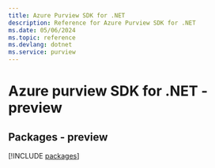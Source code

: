 ```yaml
---
title: Azure Purview SDK for .NET
description: Reference for Azure Purview SDK for .NET
ms.date: 05/06/2024
ms.topic: reference
ms.devlang: dotnet
ms.service: purview
---
```

# Azure purview SDK for .NET - preview
## Packages - preview
[!INCLUDE [packages](purview-index.md)]